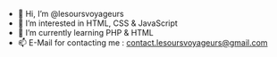 - 👋 Hi, I’m @lesoursvoyageurs
- 👀 I’m interested in HTML, CSS & JavaScript
- 🌱 I’m currently learning PHP & HTML
- 📫 E-Mail for contacting me : contact.lesoursvoyageurs@gmail.com

